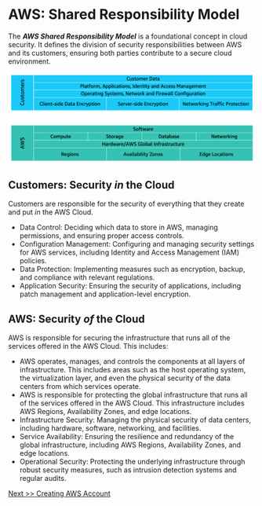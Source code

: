 ﻿# **AWS: Shared Responsibility Model**

The ***AWS Shared Responsibility Model*** is a foundational concept in cloud security. It defines the division of security responsibilities between AWS and its customers, ensuring both parties contribute to a secure cloud environment.

![](img/AWS%20Shared%20Responsibility%20Model.png)

## **Customers: Security _in_ the Cloud**

Customers are responsible for the security of everything that they create and put *in* the AWS Cloud.

- Data Control: Deciding which data to store in AWS, managing permissions, and ensuring proper access controls.
- Configuration Management: Configuring and managing security settings for AWS services, including Identity and Access Management (IAM) policies.
- Data Protection: Implementing measures such as encryption, backup, and compliance with relevant regulations.
- Application Security: Ensuring the security of applications, including patch management and application-level encryption.

## **AWS: Security _of_ the Cloud**

AWS is responsible for securing the infrastructure that runs all of the services offered in the AWS Cloud. This includes:

- AWS operates, manages, and controls the components at all layers of infrastructure. This includes areas such as the host operating system, the virtualization layer, and even the physical security of the data centers from which services operate.
- AWS is responsible for protecting the global infrastructure that runs all of the services offered in the AWS Cloud. This infrastructure includes AWS Regions, Availability Zones, and edge locations.
- Infrastructure Security: Managing the physical security of data centers, including hardware, software, networking, and facilities.
- Service Availability: Ensuring the resilience and redundancy of the global infrastructure, including AWS Regions, Availability Zones, and edge locations.
- Operational Security: Protecting the underlying infrastructure through robust security measures, such as intrusion detection systems and regular audits.

[Next >> Creating AWS Account](03%20-%20Creating%20AWS%20Account.md)